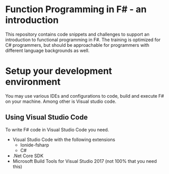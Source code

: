# Function Programming in F# - an introduction
This repository contains code snippets and challenges to support an introduction to functional programming in F#. The training is optimized for C# programmers, but should be approachable for programmers with different language backgrounds as well.

# Setup your development environment
You may use various IDEs and configurations to code, build and execute F# on your machine. Among other is Visual studio code.

## Using Visual Studio Code
To write F# code in Visual Studio Code you need.

- Visual Studio Code with the following extensions
  - Ionide-fsharp
  - C#
- .Net Core SDK
- Microsoft Build Tools for Visual Studio 2017 (not 100% that you need this)